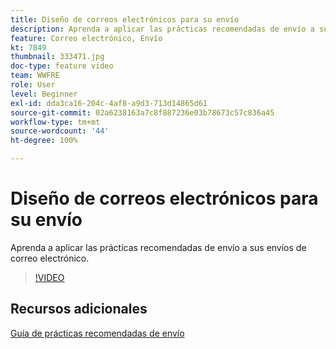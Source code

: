 ```yaml
---
title: Diseño de correos electrónicos para su envío
description: Aprenda a aplicar las prácticas recomendadas de envío a sus envíos de correo electrónico.
feature: Correo electrónico, Envío
kt: 7849
thumbnail: 333471.jpg
doc-type: feature video
team: WWFRE
role: User
level: Beginner
exl-id: dda3ca16-204c-4af8-a9d3-713d14865d61
source-git-commit: 02a6238163a7c8f887236e03b78673c57c836a45
workflow-type: tm+mt
source-wordcount: '44'
ht-degree: 100%

---
```


# Diseño de correos electrónicos para su envío

Aprenda a aplicar las prácticas recomendadas de envío a sus envíos de correo electrónico.

>[!VIDEO](https://video.tv.adobe.com/v/333471?quality=12)

## Recursos adicionales

[Guía de prácticas recomendadas de envío](https://experienceleague.adobe.com/docs/deliverability-learn/deliverability-best-practice-guide/introduction.html?lang=es)
